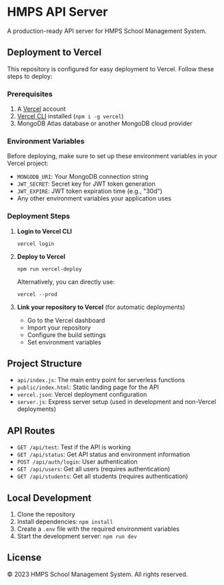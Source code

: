 # HMPS API Server

A production-ready API server for HMPS School Management System.

## Deployment to Vercel

This repository is configured for easy deployment to Vercel. Follow these steps to deploy:

### Prerequisites

1. A [Vercel](https://vercel.com) account
2. [Vercel CLI](https://vercel.com/docs/cli) installed (`npm i -g vercel`)
3. MongoDB Atlas database or another MongoDB cloud provider

### Environment Variables

Before deploying, make sure to set up these environment variables in your Vercel project:

- `MONGODB_URI`: Your MongoDB connection string
- `JWT_SECRET`: Secret key for JWT token generation
- `JWT_EXPIRE`: JWT token expiration time (e.g., "30d")
- Any other environment variables your application uses

### Deployment Steps

1. **Login to Vercel CLI**
   ```
   vercel login
   ```

2. **Deploy to Vercel**
   ```
   npm run vercel-deploy
   ```
   
   Alternatively, you can directly use:
   ```
   vercel --prod
   ```

3. **Link your repository to Vercel** (for automatic deployments)
   - Go to the Vercel dashboard
   - Import your repository
   - Configure the build settings
   - Set environment variables

## Project Structure

- `api/index.js`: The main entry point for serverless functions
- `public/index.html`: Static landing page for the API
- `vercel.json`: Vercel deployment configuration
- `server.js`: Express server setup (used in development and non-Vercel deployments)

## API Routes

- `GET /api/test`: Test if the API is working
- `GET /api/status`: Get API status and environment information
- `POST /api/auth/login`: User authentication
- `GET /api/users`: Get all users (requires authentication)
- `GET /api/students`: Get all students (requires authentication)

## Local Development

1. Clone the repository
2. Install dependencies: `npm install`
3. Create a `.env` file with the required environment variables
4. Start the development server: `npm run dev`

## License

© 2023 HMPS School Management System. All rights reserved. 